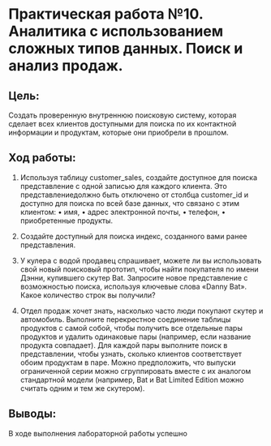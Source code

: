 # Практическая работа №10. Аналитика с использованием сложных типов данных. Поиск и анализ продаж.

## Цель:
Создать проверенную внутреннюю поисковую систему, которая сделает всех клиентов доступными для поиска по их контактной информации и продуктам, которые они приобрели в прошлом.

## Ход работы:
1. Используя таблицу customer_sales, создайте доступное для поиска представление с одной записью для каждого клиента. Это представлениедолжно быть отключено от столбца customer_id и доступно для поиска по всей базе данных, что связано с этим клиентом:
• имя,
• адрес электронной почты,
• телефон,
• приобретенные продукты.


2. Создайте доступный для поиска индекс, созданного вами ранее представления.


3. У кулера с водой продавец спрашивает, можете ли вы использовать свой новый поисковый прототип, чтобы найти покупателя по имени Дэнни, купившего скутер Bat. Запросите новое представление с возможностью поиска, используя ключевые слова «Danny Bat». Какое количество строк вы получили?


4. Отдел продаж хочет знать, насколько часто люди покупают скутер и автомобиль. Выполните перекрестное соединение таблицы продуктов с самой собой, чтобы получить все отдельные пары продуктов и удалить одинаковые пары (например, если название продукта совпадает). Для каждой пары выполните поиск в представлении, чтобы узнать, сколько клиентов соответствует обоим продуктам в паре. Можно предположить, что выпуски ограниченной серии можно сгруппировать вместе с их аналогом стандартной модели (например, Bat и Bat Limited Edition можно считать одним и тем же скутером).

## Выводы:
В ходе выполнения лабораторной работы успешно

